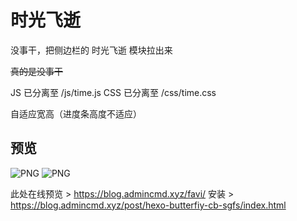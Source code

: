 # 时光飞逝
没事干，把侧边栏的 时光飞逝 模块拉出来

~~真的是没事干~~

JS 已分离至 /js/time.js
CSS 已分离至 /css/time.css

自适应宽高（进度条高度不适应）

## 预览

![PNG](https://s2.loli.net/2024/06/24/hVfA4KUwHTBb1zl.png)
![PNG](https://s2.loli.net/2024/06/24/2uXjkeD8hE71Irw.png)

此处在线预览 > <https://blog.admincmd.xyz/favi/>
安装 > <https://blog.admincmd.xyz/post/hexo-butterfiy-cb-sgfs/index.html>
